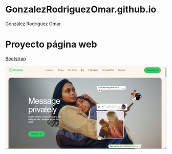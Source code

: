 # GonzalezRodriguezOmar.github.io

González Rodríguez Omar

# Proyecto página web

[Bootstrap](https://getbootstrap.com/)

![Imagen de bootstrap](Bootstrap\imgs\image.png)
